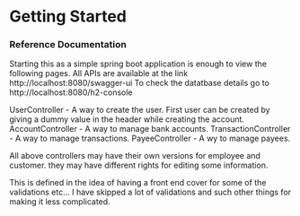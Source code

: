 # Getting Started

### Reference Documentation
Starting this as a simple spring boot application is enough to view the following pages.
All APIs are available at the link http://localhost:8080/swagger-ui
To check the datatbase details go to http://localhost:8080/h2-console

UserController - A way to create the user. First user can be created by giving a dummy value in the header while creating the account.
AccountController - A way to manage bank accounts.
TransactionController - A way to  manage transactions.
PayeeController - A wy to manage payees.

All above controllers may have their  own versions for employee and customer. they may have different rights for editing some information.

This is defined in the idea of having a front end cover for some of the validations etc... 
I have skipped a lot of validations and such other things for making it less complicated.
  